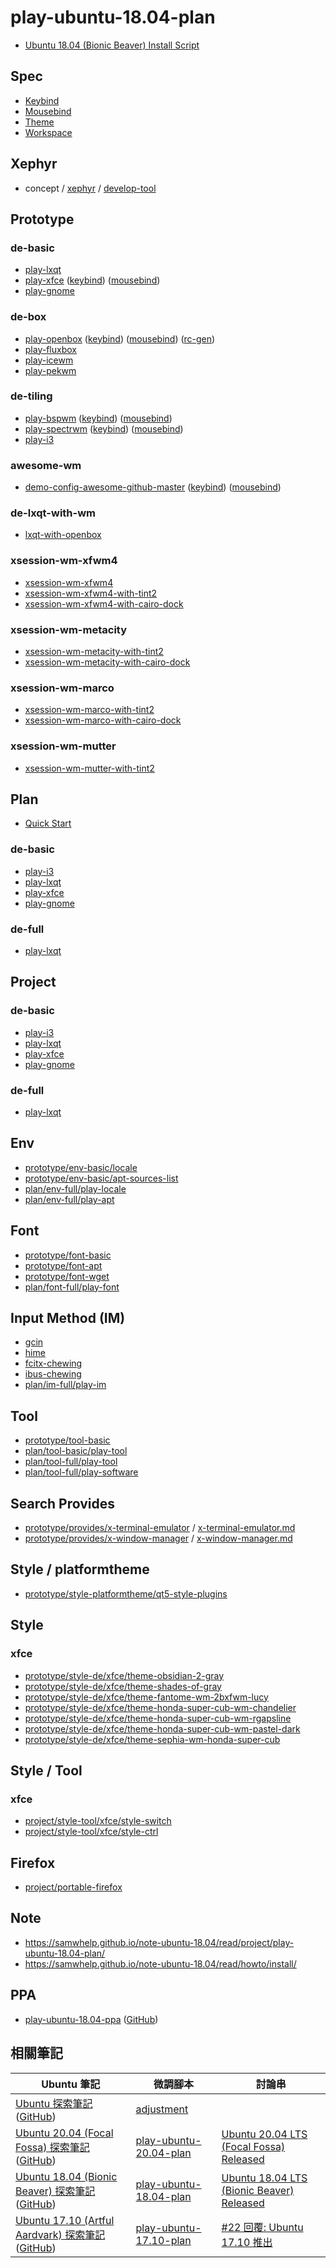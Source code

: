 # play-ubuntu-18.04-plan

* [Ubuntu 18.04 (Bionic Beaver) Install Script](https://github.com/samwhelp/play-ubuntu-18.04-plan)


## Spec

* [Keybind](docs/spec/Keybind.md)
* [Mousebind](docs/spec/Mousebind.md)
* [Theme](docs/spec/Theme.md)
* [Workspace](docs/spec/Workspace.md)


## Xephyr

* concept / [xephyr](concept/xephyr) / [develop-tool](concept/xephyr/develop-tool)


## Prototype

### de-basic


* [play-lxqt](prototype/de-basic/play-lxqt)
* [play-xfce](prototype/de-basic/play-xfce) ([keybind](prototype/de-basic/play-xfce/spec-keybind.md)) ([mousebind](prototype/de-basic/play-xfce/spec-mousebind.md))
* [play-gnome](prototype/de-basic/play-gnome)


### de-box

* [play-openbox](prototype/de-box/play-openbox) ([keybind](prototype/de-box/play-openbox/spec-keybind.md)) ([mousebind](prototype/de-box/play-openbox/spec-mousebind.md)) ([rc-gen](prototype/de-box/play-openbox/config/openbox/openbox-gen-rc))
* [play-fluxbox](prototype/de-box/play-fluxbox)
* [play-icewm](prototype/de-box/play-icewm)
* [play-pekwm](prototype/de-box/play-pekwm)


### de-tiling

* [play-bspwm](prototype/de-tiling/play-bspwm) ([keybind](prototype/de-tiling/play-bspwm/spec-keybind.md)) ([mousebind](prototype/de-tiling/play-bspwm/spec-mousebind.md))
* [play-spectrwm](prototype/de-tiling/play-spectrwm) ([keybind](prototype/de-tiling/play-spectrwm/spec-keybind.md)) ([mousebind](prototype/de-tiling/play-spectrwm/spec-mousebind.md))
* [play-i3](prototype/de-basic/play-i3)

### awesome-wm

* [demo-config-awesome-github-master](concept/awesome-wm/demo-start/demo-config-awesome-github-master) ([keybind](concept/awesome-wm/demo-start/demo-config-awesome-github-master/spec-keybind.md)) ([mousebind](concept/awesome-wm/demo-start/demo-config-awesome-github-master/spec-mousebind.md))

### de-lxqt-with-wm

* [lxqt-with-openbox](prototype/de-lxqt-with-wm/lxqt-with-openbox)


### xsession-wm-xfwm4

* [xsession-wm-xfwm4](prototype/xsession-wm-xfwm4/xsession-wm-xfwm4)
* [xsession-wm-xfwm4-with-tint2](prototype/xsession-wm-xfwm4/xsession-wm-xfwm4-with-tint2)
* [xsession-wm-xfwm4-with-cairo-dock](prototype/xsession-wm-xfwm4/xsession-wm-xfwm4-with-cairo-dock)


### xsession-wm-metacity

* [xsession-wm-metacity-with-tint2](prototype/xsession-wm-metacity/metacity/xsession-wm-metacity-with-tint2)
* [xsession-wm-metacity-with-cairo-dock](prototype/xsession-wm-metacity/metacity/xsession-wm-metacity-with-cairo-dock)


### xsession-wm-marco

* [xsession-wm-marco-with-tint2](prototype/xsession-wm-metacity/marco/xsession-wm-marco-with-tint2)
* [xsession-wm-marco-with-cairo-dock](prototype/xsession-wm-metacity/marco/xsession-wm-marco-with-cairo-dock)


### xsession-wm-mutter

* [xsession-wm-mutter-with-tint2](prototype/xsession-wm-metacity/mutter/xsession-wm-mutter-with-tint2)


## Plan

* [Quick Start](docs/howto/start.md)

### de-basic

* [play-i3](plan/de-basic/play-i3)
* [play-lxqt](plan/de-basic/play-lxqt)
* [play-xfce](plan/de-basic/play-xfce)
* [play-gnome](plan/de-basic/play-gnome)


### de-full

* [play-lxqt](plan/de-full/play-lxqt)


## Project


### de-basic

* [play-i3](plan/de-basic/play-i3/prj/play-i3/app/usr/share/play-i3)
* [play-lxqt](plan/de-basic/play-lxqt/prj/play-lxqt/app/usr/share/play-lxqt)
* [play-xfce](plan/de-basic/play-xfce/prj/play-xfce/app/usr/share/play-xfce)
* [play-gnome](plan/de-basic/play-gnome/prj/play-gnome/app/usr/share/play-gnome)


### de-full

* [play-lxqt](plan/de-full/play-lxqt/prj/play-lxqt/app/usr/share/play-lxqt)


## Env

* [prototype/env-basic/locale](prototype/env-basic/locale)
* [prototype/env-basic/apt-sources-list](prototype/env-basic/apt-sources-list)
* [plan/env-full/play-locale](plan/env-full/play-locale)
* [plan/env-full/play-apt](plan/env-full/play-apt)


## Font

* [prototype/font-basic](prototype/font-basic)
* [prototype/font-apt](prototype/font-apt)
* [prototype/font-wget](prototype/font-wget)
* [plan/font-full/play-font](plan/font-full/play-font)


## Input Method (IM)

* [gcin](prototype/im-basic/gcin)
* [hime](prototype/im-basic/hime)
* [fcitx-chewing](prototype/im-basic/fcitx-chewing)
* [ibus-chewing](prototype/im-basic/ibus-chewing)
* [plan/im-full/play-im](plan/im-full/play-im)


## Tool

* [prototype/tool-basic](prototype/tool-basic)
* [plan/tool-basic/play-tool](plan/tool-basic/play-tool)
* [plan/tool-full/play-tool](plan/tool-full/play-tool)
* [plan/tool-full/play-software](plan/tool-full/play-software)

## Search Provides

* [prototype/provides/x-terminal-emulator](prototype/provides/x-terminal-emulator) / [x-terminal-emulator.md](prototype/provides/x-terminal-emulator/x-terminal-emulator.md)
* [prototype/provides/x-window-manager](prototype/provides/x-window-manager) / [x-window-manager.md](prototype/provides/x-window-manager/x-window-manager.md)

## Style / platformtheme

* [prototype/style-platformtheme/qt5-style-plugins](prototype/style-platformtheme/qt5-style-plugins)


## Style

### xfce

* [prototype/style-de/xfce/theme-obsidian-2-gray](prototype/style-de/xfce/theme-obsidian-2-gray)
* [prototype/style-de/xfce/theme-shades-of-gray](prototype/style-de/xfce/theme-shades-of-gray)
* [prototype/style-de/xfce/theme-fantome-wm-2bxfwm-lucy](prototype/style-de/xfce/theme-fantome-wm-2bxfwm-lucy)
* [prototype/style-de/xfce/theme-honda-super-cub-wm-chandelier](prototype/style-de/xfce/theme-honda-super-cub-wm-chandelier)
* [prototype/style-de/xfce/theme-honda-super-cub-wm-rgapsline](prototype/style-de/xfce/theme-honda-super-cub-wm-rgapsline)
* [prototype/style-de/xfce/theme-honda-super-cub-wm-pastel-dark](prototype/style-de/xfce/theme-honda-super-cub-wm-pastel-dark)
* [prototype/style-de/xfce/theme-sephia-wm-honda-super-cub](prototype/style-de/xfce/theme-sephia-wm-honda-super-cub)


## Style / Tool

### xfce

* [project/style-tool/xfce/style-switch](project/style-tool/xfce/style-switch)
* [project/style-tool/xfce/style-ctrl](project/style-tool/xfce/style-ctrl)


## Firefox

* [project/portable-firefox](project/portable-firefox)


## Note

* https://samwhelp.github.io/note-ubuntu-18.04/read/project/play-ubuntu-18.04-plan/
* https://samwhelp.github.io/note-ubuntu-18.04/read/howto/install/


## PPA

* [play-ubuntu-18.04-ppa](https://samwhelp.github.io/play-ubuntu-18.04-ppa/) ([GitHub](https://github.com/samwhelp/play-ubuntu-18.04-ppa))




## 相關筆記

| Ubuntu 筆記 | 微調腳本 | 討論串 |
| --- | --- | --- |
| [Ubuntu 探索筆記](https://samwhelp.github.io/note-ubuntu-20.04) ([GitHub](https://github.com/samwhelp/note-ubuntu-20.04)) | [adjustment](https://github.com/samwhelp/note-about-ubuntu/tree/gh-pages/_demo/adjustment) |   |
| [Ubuntu 20.04 (Focal Fossa) 探索筆記](https://samwhelp.github.io/note-ubuntu-20.04) ([GitHub](https://github.com/samwhelp/note-ubuntu-20.04)) | [play-ubuntu-20.04-plan](https://github.com/samwhelp/play-ubuntu-20.04-plan) | [Ubuntu 20.04 LTS (Focal Fossa) Released](https://www.ubuntu-tw.org/modules/newbb/viewtopic.php?post_id=362340#forumpost362340) |
| [Ubuntu 18.04 (Bionic Beaver) 探索筆記](https://samwhelp.github.io/note-ubuntu-18.04) ([GitHub](https://github.com/samwhelp/note-ubuntu-18.04)) | [play-ubuntu-18.04-plan](https://github.com/samwhelp/play-ubuntu-18.04-plan) | [Ubuntu 18.04 LTS (Bionic Beaver) Released](https://www.ubuntu-tw.org/modules/newbb/viewtopic.php?post_id=359750#forumpost359750) |
| [Ubuntu 17.10 (Artful Aardvark) 探索筆記](https://samwhelp.github.io/note-ubuntu-17.10) ([GitHub](https://github.com/samwhelp/note-ubuntu-17.10)) | [play-ubuntu-17.10-plan](https://github.com/samwhelp/play-ubuntu-17.10-plan) | [#22 回覆: Ubuntu 17.10 推出](https://www.ubuntu-tw.org/modules/newbb/viewtopic.php?post_id=358814#forumpost358814) |
